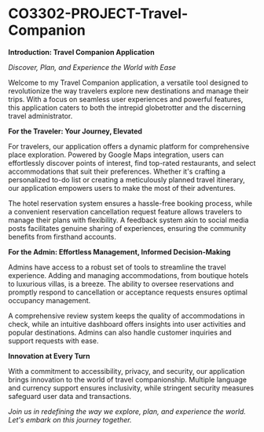 # CO3302-PROJECT-Travel-Companion

**Introduction: Travel Companion Application**

*Discover, Plan, and Experience the World with Ease*

Welcome to my Travel Companion application, a versatile tool designed to revolutionize the way travelers explore new destinations and manage their trips. With a focus on seamless user experiences and powerful features, this application caters to both the intrepid globetrotter and the discerning travel administrator.

**For the Traveler: Your Journey, Elevated**

For travelers, our application offers a dynamic platform for comprehensive place exploration. Powered by Google Maps integration, users can effortlessly discover points of interest, find top-rated restaurants, and select accommodations that suit their preferences. Whether it's crafting a personalized to-do list or creating a meticulously planned travel itinerary, our application empowers users to make the most of their adventures.

The hotel reservation system ensures a hassle-free booking process, while a convenient reservation cancellation request feature allows travelers to manage their plans with flexibility. A feedback system akin to social media posts facilitates genuine sharing of experiences, ensuring the community benefits from firsthand accounts.

**For the Admin: Effortless Management, Informed Decision-Making**

Admins have access to a robust set of tools to streamline the travel experience. Adding and managing accommodations, from boutique hotels to luxurious villas, is a breeze. The ability to oversee reservations and promptly respond to cancellation or acceptance requests ensures optimal occupancy management.

A comprehensive review system keeps the quality of accommodations in check, while an intuitive dashboard offers insights into user activities and popular destinations. Admins can also handle customer inquiries and support requests with ease.

**Innovation at Every Turn**

With a commitment to accessibility, privacy, and security, our application brings innovation to the world of travel companionship. Multiple language and currency support ensures inclusivity, while stringent security measures safeguard user data and transactions.

*Join us in redefining the way we explore, plan, and experience the world. Let's embark on this journey together.*

